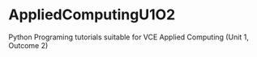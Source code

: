 # AppliedComputingU1O2
Python Programing tutorials suitable for VCE Applied Computing (Unit 1, Outcome 2)
